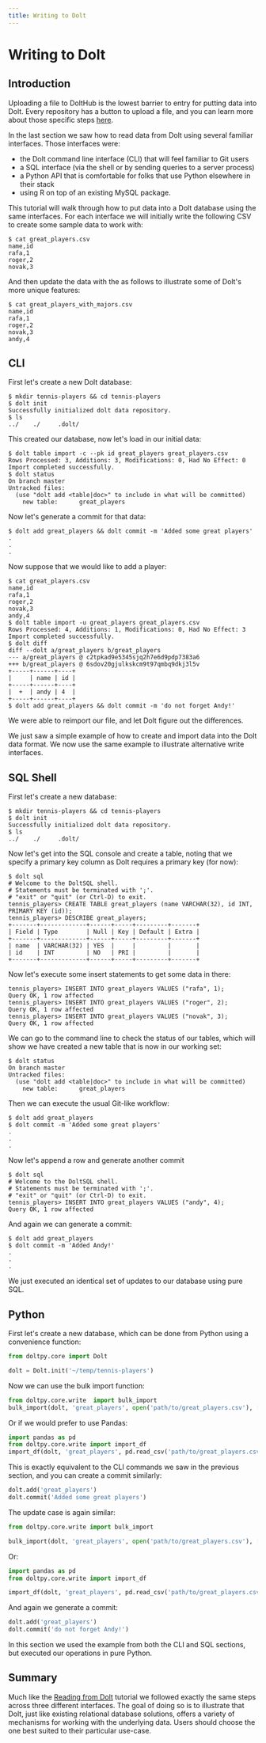 ```yaml
---
title: Writing to Dolt
---
```


# Writing to Dolt

## Introduction

Uploading a file to DoltHub is the lowest barrier to entry for putting data into Dolt. Every repository has a button to upload a file, and you can learn more about those specific steps [here](dolthub).

In the last section we saw how to read data from Dolt using several familiar interfaces. Those interfaces were:

* the Dolt command line interface \(CLI\) that will feel familiar to Git users
* a SQL interface \(via the shell or by sending queries to a server process\)
* a Python API that is comfortable for folks that use Python elsewhere in their stack
* using R on top of an existing MySQL package.

This tutorial will walk through how to put data into a Dolt database using the same interfaces. For each interface we will initially write the following CSV to create some sample data to work with:

```text
$ cat great_players.csv
name,id
rafa,1
roger,2
novak,3
```

And then update the data with the as follows to illustrate some of Dolt's more unique features:

```text
$ cat great_players_with_majors.csv
name,id
rafa,1
roger,2
novak,3
andy,4
```

## CLI

First let's create a new Dolt database:

```text
$ mkdir tennis-players && cd tennis-players
$ dolt init
Successfully initialized dolt data repository.
$ ls
../    ./     .dolt/
```

This created our database, now let's load in our initial data:

```text
$ dolt table import -c --pk id great_players great_players.csv
Rows Processed: 3, Additions: 3, Modifications: 0, Had No Effect: 0
Import completed successfully.
$ dolt status
On branch master
Untracked files:
  (use "dolt add <table|doc>" to include in what will be committed)
    new table:      great_players
```

Now let's generate a commit for that data:

```text
$ dolt add great_players && dolt commit -m 'Added some great players'
.
.
.
```

Now suppose that we would like to add a player:

```text
$ cat great_players.csv
name,id
rafa,1
roger,2
novak,3
andy,4
$ dolt table import -u great_players great_players.csv
Rows Processed: 4, Additions: 1, Modifications: 0, Had No Effect: 3
Import completed successfully.
$ dolt diff
diff --dolt a/great_players b/great_players
--- a/great_players @ c2tpkad9e5345sjq2h7e6d9pdp7383a6
+++ b/great_players @ 6sdov20gjulkskcm9t97qmbq9dkj3l5v
+-----+------+----+
|     | name | id |
+-----+------+----+
|  +  | andy | 4  |
+-----+------+----+
$ dolt add great_players && dolt commit -m 'do not forget Andy!'
```

We were able to reimport our file, and let Dolt figure out the differences.

We just saw a simple example of how to create and import data into the Dolt data format. We now use the same example to illustrate alternative write interfaces.

## SQL Shell

First let's create a new database:

```text
$ mkdir tennis-players && cd tennis-players
$ dolt init
Successfully initialized dolt data repository.
$ ls
../    ./     .dolt/
```

Now let's get into the SQL console and create a table, noting that we specify a primary key column as Dolt requires a primary key \(for now\):

```text
$ dolt sql
# Welcome to the DoltSQL shell.
# Statements must be terminated with ';'.
# "exit" or "quit" (or Ctrl-D) to exit.
tennis_players> CREATE TABLE great_players (name VARCHAR(32), id INT, PRIMARY KEY (id));
tennis_players> DESCRIBE great_players;
+-------+-------------+------+-----+---------+-------+
| Field | Type        | Null | Key | Default | Extra |
+-------+-------------+------+-----+---------+-------+
| name  | VARCHAR(32) | YES  |     |         |       |
| id    | INT         | NO   | PRI |         |       |
+-------+-------------+------+-----+---------+-------+
```

Now let's execute some insert statements to get some data in there:

```text
tennis_players> INSERT INTO great_players VALUES ("rafa", 1);
Query OK, 1 row affected
tennis_players> INSERT INTO great_players VALUES ("roger", 2);
Query OK, 1 row affected
tennis_players> INSERT INTO great_players VALUES ("novak", 3);
Query OK, 1 row affected
```

We can go to the command line to check the status of our tables, which will show we have created a new table that is now in our working set:

```text
$ dolt status
On branch master
Untracked files:
  (use "dolt add <table|doc>" to include in what will be committed)
    new table:      great_players
```

Then we can execute the usual Git-like workflow:

```text
$ dolt add great_players
$ dolt commit -m 'Added some great players'
.
.
.
```

Now let's append a row and generate another commit

```text
$ dolt sql
# Welcome to the DoltSQL shell.
# Statements must be terminated with ';'.
# "exit" or "quit" (or Ctrl-D) to exit.
tennis_players> INSERT INTO great_players VALUES ("andy", 4);
Query OK, 1 row affected
```

And again we can generate a commit:

```text
$ dolt add great_players
$ dolt commit -m 'Added Andy!'
.
.
.
```

We just executed an identical set of updates to our database using pure SQL.

## Python

First let's create a new database, which can be done from Python using a convenience function:

```python
from doltpy.core import Dolt

dolt = Dolt.init('~/temp/tennis-players')
```

Now we can use the bulk import function:

```python
from doltpy.core.write  import bulk_import
bulk_import(dolt, 'great_players', open('path/to/great_players.csv'), ['id'], 'create')
```

Or if we would prefer to use Pandas:

```python
import pandas as pd
from doltpy.core.write import import_df
import_df(dolt, 'great_players', pd.read_csv('path/to/great_players.csv'), ['id'], 'create')
```

This is exactly equivalent to the CLI commands we saw in the previous section, and you can create a commit similarly:

```python
dolt.add('great_players')
dolt.commit('Added some great players')
```

The update case is again similar:

```python
from doltpy.core.write import bulk_import

bulk_import(dolt, 'great_players', open('path/to/great_players.csv'), ['id'], 'update')
```

Or:

```python
import pandas as pd
from doltpy.core.write import import_df

import_df(dolt, 'great_players', pd.read_csv('path/to/great_players.csv'), ['id'], 'update')
```

And again we generate a commit:

```python
dolt.add('great_players')
dolt.commit('do not forget Andy!')
```

In this section we used the example from both the CLI and SQL sections, but executed our operations in pure Python.

## Summary

Much like the [Reading from Dolt](reading-from-dolt) tutorial we followed exactly the same steps across three different interfaces. The goal of doing so is to illustrate that Dolt, just like existing relational database solutions, offers a variety of mechanisms for working with the underlying data. Users should choose the one best suited to their particular use-case.
